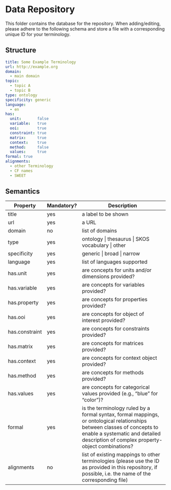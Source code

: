 # Data Repository

This folder contains the database for the repository.
When adding/editing, please adhere to the following schema and store a file with a corresponding unique ID for your terminology.

## Structure

```yaml
title: Some Example Terminology
url: http://example.org
domain:
  - main domain
topic:
  - topic A
  - topic B
type: ontology
specificity: generic
language:
  - en
has:
  unit:       false
  variable:   true
  ooi:        true
  constraint: true
  matrix:     true
  context:    true
  method:     false
  values:     true
formal: true
alignments:
  - other Terminology
  - CF names
  - SWEET
```

## Semantics

| Property       | Mandatory? | Description                                                                                                                                                                                                     |
|----------------|------------|-----------------------------------------------------------------------------------------------------------------------------------------------------------------------------------------------------------------|
| title          | yes        | a label to be shown                                                                                                                                                                                             |
| url            | yes        | a URL                                                                                                                                                                                                           |
| domain         | no         | list of domains                                                                                                                                                                                                 |
| type           | yes        | ontology \| thesaurus \| SKOS vocabulary \| other                                                                                                                                                               |
| specificity    | yes        | generic \| broad \| narrow                                                                                                                                                                                      |
| language       | yes        | list of languages supported                                                                                                                                                                                     |
| has.unit       | yes        | are concepts for units and/or dimensions provided?                                                                                                                                                              |
| has.variable   | yes        | are concepts for variables provided?                                                                                                                                                                            |
| has.property   | yes        | are concepts for properties provided?                                                                                                                                                                            |
| has.ooi        | yes        | are concepts for object of interest provided?                                                                                                                                                                   |
| has.constraint | yes        | are concepts for constraints provided?                                                                                                                                                                          |
| has.matrix     | yes        | are concepts for matrices provided?                                                                                                                                                                             |
| has.context    | yes        | are concepts for context object provided?                                                                                                                                                                       |
| has.method     | yes        | are concepts for methods provided?                                                                                                                                                                              |
| has.values     | yes        | are concepts for categorical values provided (e.g., “blue” for “color”)?                                                                                                                                        |
| formal         | yes        | is the terminology ruled by a formal syntax, formal mappings, or ontological relationships between classes of concepts to enable a systematic and detailed description of complex property-object combinations? |
| alignments     | no         | list of existing mappings to other terminologies (please use the ID as provided in this repository, if possible, i.e. the name of the corresponding file)                                                                                                |
